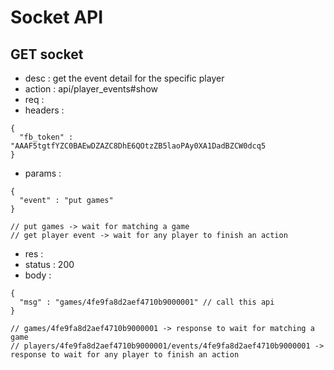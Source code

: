# Socket API

## GET socket

- desc    : get the event detail for the specific player
- action  : api/player_events#show
- req     :
- headers :

<!---->

    {
      "fb_token" : "AAAF5tgtfYZC0BAEwDZAZC8DhE6QOtzZB5laoPAy0XA1DadBZCW0dcq5
    }

- params  :

<!---->

    {
      "event" : "put games"
    }

    // put games -> wait for matching a game
    // get player event -> wait for any player to finish an action

- res     :
- status  : 200
- body    :

<!---->

    {
      "msg" : "games/4fe9fa8d2aef4710b9000001" // call this api
    }

    // games/4fe9fa8d2aef4710b9000001 -> response to wait for matching a game
    // players/4fe9fa8d2aef4710b9000001/events/4fe9fa8d2aef4710b9000001 -> response to wait for any player to finish an action
